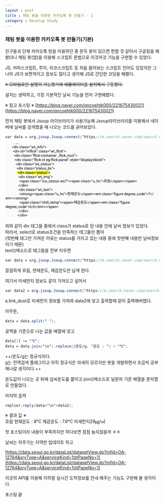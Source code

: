 ```yaml
---
layout : post
title : 채팅 봇을 이용한 카카오톡 봇 만들기 - 1
category : Develop Study
---
```

### 채팅 봇을 이용한 카카오톡 봇 만들기(기본)
친구들과 단체 카카오톡 방을 이용하던 중 문득 봇이 있으면 편할 것 같아서 구글링을 해봤더니 채팅 봇(앱)을 이용해 스크립트 문법으로 이것저것 기능을 구현할 수 있었다.

JS, 커피스크립트, 루아, 라코스크립트 등 처음 들어보는 스크립트 언어도 있었지만 그나마 JS가 보편적이고 정보도 많다고 생각해 JS로 간단한 코딩을 해봤다.

~~※ 모바일로만 실행이 가능했기에 에뮬레이터를 설치해서 구동했다.~~

설치는 생략하고, 가장 기본적인 날씨 기능을 먼저 구현해봤다.

※ 참고 포스팅 ※
[https://blog.naver.com/qncoehtk000/221675430021](https://blog.naver.com/qncoehtk000/221675430021)

먼저 채팅 봇에서 Jsoup 라이브러리가 사용가능해 Jsoup라이브러리를 이용해서 네이버에 날씨를 검색했을 때 나오는 코드를 긁어보았다.  
```scss
var data = org.jsoup.Jsoup.connect("https://m.search.naver.com/search.naver?query=파주%20날씨").get()
```

![](https://github.com/Im-Gyo/Im-Gyo.github.io/blob/master/_screenshots/img1.PNG?raw=true)

위와 같이 div 태그들 중에서 class가 status로 된 내용 안에 날씨 정보가 있었다.  
따라서, select로 status조건을 만족하는 태그들만 뽑아  
(첫번째 태그만 가져온 이유는 status를 가지고 있는 내용 중에 첫번째 내용만 날씨정보이기 때문)  
text()메소드로 태그들을 전부 지우면  
```scss
var data = org.jsoup.Jsoup.connect("https://m.search.naver.com/search.naver?query=파주%20날씨").get().select("div.status").get(0).text();
```  
깔끔하게 흐림, 현재온도, 체감온도만 남게 된다.  

여기서 미세먼지 정보도 같이 가져오고 싶어서  
```scss
var data2 = org.jsoup.Jsoup.connect("https://m.search.naver.com/search.naver?query=파주%20날씨").get().select("a.link_dust").get(0).text();
```  
a.link_dust로 미세먼지 정보를 가져와 data2에 넣고 출력할때 같이 출력해버렸다.  

아무튼, 
```scss
data = data.split(" ");
```  

공백을 기준으로 나눈 값을 배열에 넣고  
```scss
data[1] += "℃";
data = data.join("\n").replace(/온도/g, "온도 : ") + "℃";
```  

++/온도/g는 정규식이다.  
g는 전역검색 플래그이고 아직 정규식은 자세히 모르지만 봇을 개발하면서 조금씩 공부해나갈 생각이다.++  

온도값이 나오는 곳 뒤에 섭씨온도를 붙이고 join()메소드로 널문자 기준 배열을 문자열로 만들었다.

마지막 출력 
```scss
replier.reply(data+"\n"+data2);
```  

※ 결과 값 ※  
흐림
현재온도 : 8℃
체감온도 : 7.6℃
미세먼지29㎍/㎥  

첫 포스팅이라 내용이 부족하지만 하다보면 점점 늘지않을까 ㅎㅎ  

날씨는 자주가는 지역만 업데이트 하고  

[https://data.seoul.go.kr/dataList/datasetView.do?infId=OA-12764&srvType=A&serviceKind=1¤tPageNo=1](https://data.seoul.go.kr/dataList/datasetView.do?infId=OA-12764&srvType=A&serviceKind=1¤tPageNo=1)  

이곳의 API를 이용해 지하철 실시간 도착정보를 안내 해주는 기능도 구현해 볼 생각이다.  

포스팅 끝